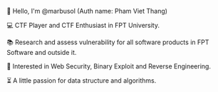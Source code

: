 👋 Hello, I'm @marbusol (Auth name: Pham Viet Thang)

💻 CTF Player and CTF Enthusiast in FPT University.

📚 Research and assess vulnerability for all software products in FPT Software and outside it.

📗 Interested in Web Security, Binary Exploit and Reverse Engineering.

⏳ A little passion for data structure and algorithms.

